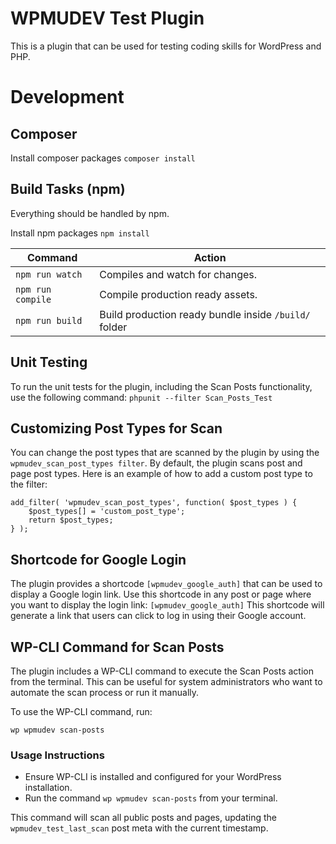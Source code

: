 # WPMUDEV Test Plugin #

This is a plugin that can be used for testing coding skills for WordPress and PHP.

# Development

## Composer
Install composer packages
`composer install`

## Build Tasks (npm)
Everything should be handled by npm.

Install npm packages
`npm install`

| Command              | Action                                                |
|----------------------|-------------------------------------------------------|
| `npm run watch`      | Compiles and watch for changes.                       |
| `npm run compile`    | Compile production ready assets.                      |
| `npm run build`  | Build production ready bundle inside `/build/` folder |

## Unit Testing
To run the unit tests for the plugin, including the Scan Posts functionality, use the following command:
`phpunit --filter Scan_Posts_Test`

## Customizing Post Types for Scan
You can change the post types that are scanned by the plugin by using the `wpmudev_scan_post_types filter`. By default, the plugin scans post and page post types. Here is an example of how to add a custom post type to the filter:
```
add_filter( 'wpmudev_scan_post_types', function( $post_types ) {
    $post_types[] = 'custom_post_type';
    return $post_types;
} );
```

## Shortcode for Google Login
The plugin provides a shortcode `[wpmudev_google_auth]` that can be used to display a Google login link. Use this shortcode in any post or page where you want to display the login link:
`[wpmudev_google_auth]`
This shortcode will generate a link that users can click to log in using their Google account.

## WP-CLI Command for Scan Posts
The plugin includes a WP-CLI command to execute the Scan Posts action from the terminal. This can be useful for system administrators who want to automate the scan process or run it manually.

To use the WP-CLI command, run:

`wp wpmudev scan-posts`

### Usage Instructions
- Ensure WP-CLI is installed and configured for your WordPress installation.
- Run the command `wp wpmudev scan-posts` from your terminal.

This command will scan all public posts and pages, updating the `wpmudev_test_last_scan` post meta with the current timestamp.